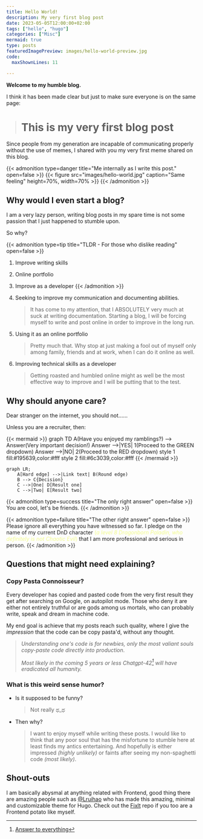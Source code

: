 ```yaml
---
title: Hello World!
description: My very first blog post
date: 2023-05-05T12:00:00+02:00
tags: ["hello", "hugo"]
categories: ["Misc"]
mermaid: true
type: posts
featuredImagePreview: images/hello-world-preview.jpg
code:
  maxShownLines: 11

---
```


**Welcome to my humble blog.**
<!--more-->

I think it has been made clear but just to make sure everyone is on the same page:

> # This is my very first blog post

Since people from my generation are incapable of communicating properly without the use of memes, I shared with you my very first meme shared on this blog.

{{< admonition type=danger title="Me internally as I write this post."  open=false >}}
{{< figure src="images/hello-world.jpg" caption="Same feeling" height=70%, width=70% >}}
{{< /admonition >}}

## Why would I even start a blog?

I am a very lazy person, writing blog posts in my spare time is not some passion that I just happened to stumble upon.

So why?

{{< admonition type=tip title="TLDR - For those who dislike reading" open=false >}}

1. Improve writing skills
2. Online portfolio
3. Improve as a developer
{{< /admonition >}}

1. Seeking to improve my communication and documenting abilities.
      > It has come to my attention, that I ABSOLUTELY very much at suck at writing documentation. Starting a blog, I will be forcing myself to write and post online in order to improve in the long run.

2. Using it as an online portfolio
      > Pretty much that. Why stop at just making a fool out of myself only among family, friends and at work, when I can do it online as well.

3. Improving technical skills as a developer
      > Getting roasted and humbled online might as well be the most effective way to improve and I will be putting that to the test.

## Why should anyone care?

Dear stranger on the internet, you should not......

Unless you are a recruiter, then:

{{< mermaid >}}
graph TD
    A(Have you enjoyed my ramblings?) --> Answer(Very important decision!)
    Answer -->|YES| 1(Proceed to the GREEN dropdown)
    Answer -->|NO| 2(Proceed to the RED dropdown)
    style 1 fill:#195639,color:#fff
    style 2 fill:#6c3039,color:#fff
{{< /mermaid >}}

```mermaid
graph LR;
    A[Hard edge] -->|Link text| B(Round edge)
    B --> C{Decision}
    C -->|One| D[Result one]
    C -->|Two| E[Result two]
```


{{< admonition type=success title="The only right answer"  open=false >}}
You are cool, let's be friends.
{{< /admonition >}}

{{< admonition type=failure title="The other right answer"  open=false >}}
Please ignore all everything you have witnessed so far. I pledge on the name of my current DnD character <span style="color:#f1fa8c">(_a level 8 Dragonborn Paladin, who definitely is not Chaotic Evil_)</span> that I am more professional and serious in person.
{{< /admonition >}}

## Questions that might need explaining?

### Copy Pasta Connoisseur?

Every developer has copied and pasted code from the very first result they get after searching on Google, on autopilot mode. Those who deny it are either not entirely truthful or are gods among us mortals, who can probably write, speak and dream in machine code.

My end goal is achieve that my posts reach such quality, where I give the _impression_ that the code can be copy pasta'd, without any thought.  

> _Understanding one's code is for newbies, only the most valiant souls copy-paste code directly into production_.
>
> *Most likely in the coming 5 years or less Chatgpt-42[^1] will have eradicated all humanity.*

### What is this weird sense humor?

- Is it supposed to be funny?
  > Not really ಥ_ಥ

- Then why?
  > I want to enjoy myself while writing these posts. I would like to think that any poor soul that has the misfortune to stumble here at least finds my antics entertaining. And hopefully is either impressed _(highly unlikely)_ or faints after seeing my non-spaghetti code _(most likely)_.

## Shout-outs

I am basically abysmal at anything related with Frontend, good thing there are amazing people such as [@Lruihao](https://github.com/Lruihao) who has made this amazing, minimal and customizable theme for Hugo. Check out the [Fixlt](https://github.com/hugo-fixit/FixIt) repo if you too are a Frontend potato like myself.


[^1]: [Answer to everything](https://en.wikipedia.org/wiki/Phrases_from_The_Hitchhiker%27s_Guide_to_the_Galaxy)
